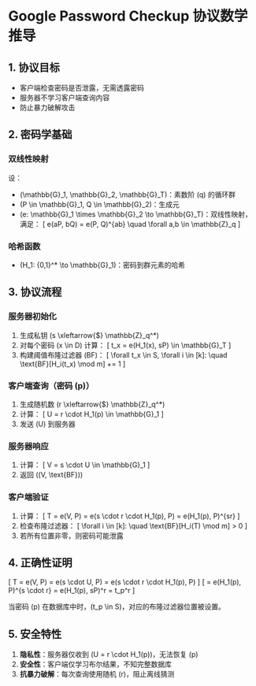 # Google Password Checkup 协议数学推导

## 1. 协议目标
- 客户端检查密码是否泄露，无需透露密码
- 服务器不学习客户端查询内容
- 防止暴力破解攻击

## 2. 密码学基础
### 双线性映射
设：
- \(\mathbb{G}_1, \mathbb{G}_2, \mathbb{G}_T\)：素数阶 \(q\) 的循环群
- \(P \in \mathbb{G}_1, Q \in \mathbb{G}_2\)：生成元
- \(e: \mathbb{G}_1 \times \mathbb{G}_2 \to \mathbb{G}_T\)：双线性映射，满足：
  \[
  e(aP, bQ) = e(P, Q)^{ab} \quad \forall a,b \in \mathbb{Z}_q
  \]

### 哈希函数
- \(H_1: \{0,1\}^* \to \mathbb{G}_1\)：密码到群元素的哈希

## 3. 协议流程

### 服务器初始化
1. 生成私钥 \(s \xleftarrow{\$} \mathbb{Z}_q^*\)
2. 对每个密码 \(x \in D\) 计算：
   \[
   t_x = e(H_1(x), sP) \in \mathbb{G}_T
   \]
3. 构建阈值布隆过滤器 \(BF\)：
   \[
   \forall t_x \in S, \forall i \in [k]: \quad \text{BF}[H_i(t_x) \mod m] += 1
   \]

### 客户端查询（密码 \(p\)）
1. 生成随机数 \(r \xleftarrow{\$} \mathbb{Z}_q^*\)
2. 计算：
   \[
   U = r \cdot H_1(p) \in \mathbb{G}_1
   \]
3. 发送 \(U\) 到服务器

### 服务器响应
1. 计算：
   \[
   V = s \cdot U \in \mathbb{G}_1
   \]
2. 返回 \((V, \text{BF})\)

### 客户端验证
1. 计算：
   \[
   T = e(V, P) = e(s \cdot r \cdot H_1(p), P) = e(H_1(p), P)^{sr}
   \]
2. 检查布隆过滤器：
   \[
   \forall i \in [k]: \quad \text{BF}[H_i(T) \mod m] > 0
   \]
3. 若所有位置非零，则密码可能泄露

## 4. 正确性证明
\[
T = e(V, P) = e(s \cdot U, P) = e(s \cdot r \cdot H_1(p), P)
\]
\[
= e(H_1(p), P)^{s \cdot r} = e(H_1(p), sP)^r = t_p^r
\]

当密码 \(p\) 在数据库中时，\(t_p \in S\)，对应的布隆过滤器位置被设置。

## 5. 安全特性
1. **隐私性**：服务器仅收到 \(U = r \cdot H_1(p)\)，无法恢复 \(p\)
2. **安全性**：客户端仅学习布尔结果，不知完整数据库
3. **抗暴力破解**：每次查询使用随机 \(r\)，阻止离线猜测